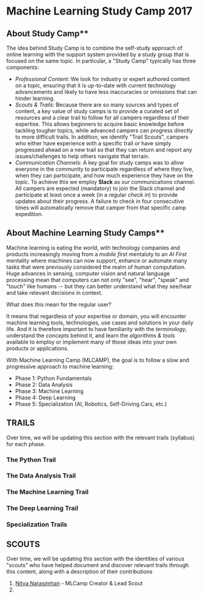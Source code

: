 # Machine Learning Study Camp 2017

## About Study Camp**

The idea behind Study Camp is to combine the self-study approach of online learning with the support system provided by a study group that is focused on the same topic. In particular, a "Study Camp" typically has three components:

 * _Professional Content_: We look for industry or expert authored content on a topic, ensuring that it is up-to-date with current technology advancements and likely to have less inaccuracies or omissions that can hinder learning.
 * _Scouts & Trails_: Because there are so many sources and types of content, a key value of study camps is to provide a curated set of resources and a clear trail to follow for all campers regardless of their expertise. This allows beginners to acquire basic knowledge before tackling tougher topics, while advanced campers can progress directly to more difficult trails. In addition, we identify "Trail Scouts", campers who either have experience with a specific trail or have simply progressed ahead on a new trail so that they can return and report any issues/challenges to help others navigate that terrain.
 * _Communication Channels_: A key goal for study camps was to allow everyone in the community to participate regardless of where they live, when they can participate, and how much experience they have on the topic. To achieve this we employ **Slack** as our communications channel. All campers are expected (mandatory) to join the Slack channel and participate at least once a week (in a regular _check in_) to provide updates about their progress. A failure to check in four consecutive times will automatically remove that camper from that specific camp expedition.
 
## About Machine Learning Study Camps**
 
 Machine learning is eating the world, with technology companies and products increasingly moving from a _mobile first_ mentaluty to an _AI First_ mentality where machines can now support, enhance or automate many tasks that were previously considered the realm of human computation. Huge advances in sensing, computer vision and natural language processing mean that computers can not only "see", "hear", "speak" and "touch" like humans -- but they can better understand what they see/hear and take relevant decisions in context.
 
 What does this mean for the regular user?
 
 It means that regardless of your expertise or domain, you will encounter machine learning tools, technologies, use cases and solutions in your daily life. And it is therefore important to have familiarity with the _terminology_, understand the _concepts_ behind it, and learn the _algorithms & tools_ available to employ or implement many of those ideas into your own products or applications.
 
 With Machine Learning Camp (MLCAMP), the goal is to follow a slow and progressive approach to machine learning:
  
   * Phase 1: Python Fundamentals
   * Phase 2: Data Analysis
   * Phase 3: Machine Learning
   * Phase 4: Deep Learning
   * Phase 5: Specialization (AI, Robotics, Self-Driving Cars, etc.)
   
  ## TRAILS
  
  Over time, we will be updating this section with the relevant trails (syllabus) for each phase.
  
  ### The Python Trail
  
  ### The Data Analysis Trail
  
  ### The Machine Learning Trail
  
  ### The Deep Learning Trail
  
  ### Specialization Trails
  
  
  ## SCOUTS
  
Over time, we will be updating this section with the identities of various "scouts" who have helped document and discover relevant trails through this content, along with a description of their contributions

 1. [Nitya Narasimhan](https://www.github.com/nitya) - MLCamp Creator & Lead Scout
 2. 
